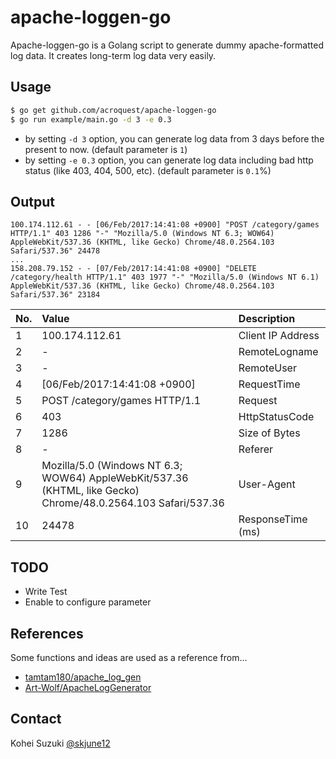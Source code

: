 # apache-loggen-go
Apache-loggen-go is a Golang script to generate dummy apache-formatted log data.
It creates long-term log data very easily.

## Usage

```bash
$ go get github.com/acroquest/apache-loggen-go
$ go run example/main.go -d 3 -e 0.3
```

- by setting `-d 3` option, you can generate log data from 3 days before the present to now. (default parameter is `1`)
- by setting `-e 0.3` option, you can generate log data including bad http status (like 403, 404, 500, etc). (default parameter is `0.1`%)

## Output

```
100.174.112.61 - - [06/Feb/2017:14:41:08 +0900] "POST /category/games HTTP/1.1" 403 1286 "-" "Mozilla/5.0 (Windows NT 6.3; WOW64) AppleWebKit/537.36 (KHTML, like Gecko) Chrome/48.0.2564.103 Safari/537.36" 24478
...
158.208.79.152 - - [07/Feb/2017:14:41:08 +0900] "DELETE /category/health HTTP/1.1" 403 1977 "-" "Mozilla/5.0 (Windows NT 6.1) AppleWebKit/537.36 (KHTML, like Gecko) Chrome/48.0.2564.103 Safari/537.36" 23184
```

|No.|Value|Description|
|:--|:--|:--|
|1| 100.174.112.61 | Client IP Address |
|2| - | RemoteLogname |
|3| - | RemoteUser |
|4| [06/Feb/2017:14:41:08 +0900] | RequestTime |
|5| POST /category/games HTTP/1.1 | Request |
|6| 403 | HttpStatusCode |
|7| 1286 | Size of Bytes |
|8| -   |Referer |
|9| Mozilla/5.0 (Windows NT 6.3; WOW64) AppleWebKit/537.36 (KHTML, like Gecko) Chrome/48.0.2564.103 Safari/537.36 |  User-Agent |
|10| 24478 | ResponseTime (ms) |

## TODO
- Write Test
- Enable to configure parameter

## References
Some functions and ideas are used as a reference from...
- [tamtam180/apache_log_gen](https://github.com/tamtam180/apache_log_gen)
- [Art-Wolf/ApacheLogGenerator](https://github.com/Art-Wolf/ApacheLogGenerator)

## Contact
Kohei Suzuki [@skjune12](http://github.com/skjune12)
